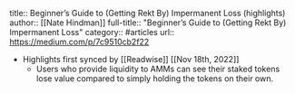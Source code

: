 title:: Beginner’s Guide to (Getting Rekt By) Impermanent Loss (highlights)
author:: [[Nate Hindman]]
full-title:: "Beginner’s Guide to (Getting Rekt By) Impermanent Loss"
category:: #articles
url:: https://medium.com/p/7c9510cb2f22

- Highlights first synced by [[Readwise]] [[Nov 18th, 2022]]
	- Users who provide liquidity to AMMs can see their staked tokens lose value compared to simply holding the tokens on their own.